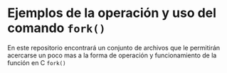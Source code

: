 # Ejemplos de la operación y uso del comando `fork()`

En este repositorio encontrará un conjunto de archivos que le permitirán 
acercarse un poco mas a la forma de operación y funcionamiento de la función
en C `fork()`
